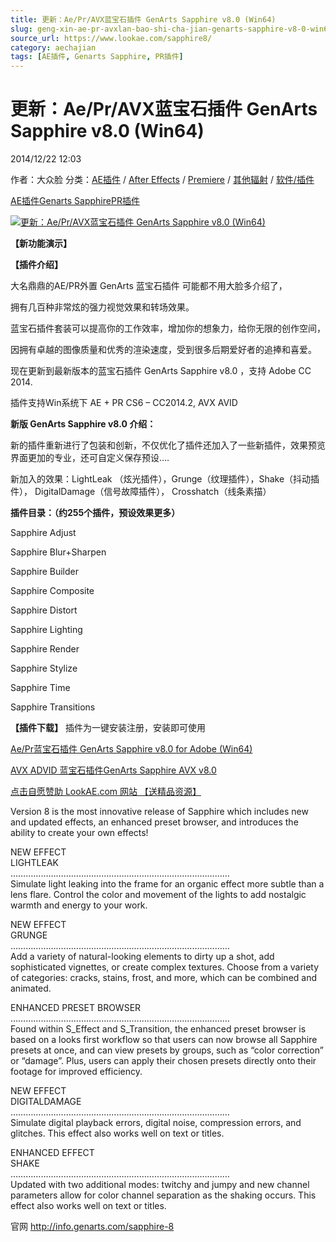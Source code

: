 ```yaml
---
title: 更新：Ae/Pr/AVX蓝宝石插件 GenArts Sapphire v8.0 (Win64)
slug: geng-xin-ae-pr-avxlan-bao-shi-cha-jian-genarts-sapphire-v8-0-win64
source_url: https://www.lookae.com/sapphire8/
category: aechajian
tags: [AE插件, Genarts Sapphire, PR插件]
---
```

# 更新：Ae/Pr/AVX蓝宝石插件 GenArts Sapphire v8.0 (Win64)

2014/12/22 12:03

作者：大众脸
分类：[AE插件](https://www.lookae.com/after-effects/aechajian/) / [After Effects](https://www.lookae.com/after-effects/) / [Premiere](https://www.lookae.com/qitarjcj/premierezy/) / [其他辐射](https://www.lookae.com/others/) / [软件/插件](https://www.lookae.com/qitarjcj/)

[AE插件](https://www.lookae.com/tag/ae%e6%8f%92%e4%bb%b6/)[Genarts Sapphire](https://www.lookae.com/tag/genarts-sapphire/)[PR插件](https://www.lookae.com/tag/pr%e6%8f%92%e4%bb%b6/)

[![更新：Ae/Pr/AVX蓝宝石插件 GenArts Sapphire v8.0 (Win64)](https://www.lookae.com/wp-content/uploads/2014/12/Sapphire8.jpg "更新：Ae/Pr/AVX蓝宝石插件 GenArts Sapphire v8.0 (Win64)-LookAE.com")](https://www.lookae.com/wp-content/uploads/2014/12/Sapphire8.jpg)

**【新功能演示】**

**【插件介绍】**

大名鼎鼎的AE/PR外置 GenArts 蓝宝石插件 可能都不用大脸多介绍了，

拥有几百种非常炫的强力视觉效果和转场效果。

蓝宝石插件套装可以提高你的工作效率，增加你的想象力，给你无限的创作空间，

因拥有卓越的图像质量和优秀的渲染速度，受到很多后期爱好者的追捧和喜爱。

现在更新到最新版本的蓝宝石插件 GenArts Sapphire v8.0 ，支持 Adobe CC 2014.

插件支持Win系统下 AE + PR CS6 – CC2014.2, AVX AVID

**新版 GenArts Sapphire v8.0 介绍：**

新的插件重新进行了包装和创新，不仅优化了插件还加入了一些新插件，效果预览界面更加的专业，还可自定义保存预设….

新加入的效果：LightLeak （炫光插件），Grunge（纹理插件），Shake（抖动插件）， DigitalDamage（信号故障插件）， Crosshatch（线条素描）

**插件目录：（约255个插件，预设效果更多）**

Sapphire Adjust

Sapphire Blur+Sharpen

Sapphire Builder

Sapphire Composite

Sapphire Distort

Sapphire Lighting

Sapphire Render

Sapphire Stylize

Sapphire Time

Sapphire Transitions

**【插件下载】** 插件为一键安装注册，安装即可使用

[Ae/Pr蓝宝石插件 GenArts Sapphire v8.0 for Adobe (Win64)](https://www.400gb.com/file/80849795)

[AVX ADVID 蓝宝石插件GenArts Sapphire AVX v8.0](https://www.400gb.com/file/80850106)

[点击自愿赞助 LookAE.com 网站 【送精品资源】](https://www.lookae.com/sponsor/)

Version 8 is the most innovative release of Sapphire which includes new and updated effects, an enhanced preset browser, and introduces the ability to create your own effects!

NEW EFFECT  
LIGHTLEAK  
……………………………………………………………………………  
Simulate light leaking into the frame for an organic effect more subtle than a lens flare. Control the color and movement of the lights to add nostalgic warmth and energy to your work.

NEW EFFECT  
GRUNGE  
……………………………………………………………………………  
Add a variety of natural-looking elements to dirty up a shot, add sophisticated vignettes, or create complex textures. Choose from a variety of categories: cracks, stains, frost, and more, which can be combined and animated.

ENHANCED PRESET BROWSER  
……………………………………………………………………………  
Found within S\_Effect and S\_Transition, the enhanced preset browser is based on a looks first workflow so that users can now browse all Sapphire presets at once, and can view presets by groups, such as “color correction” or “damage”. Plus, users can apply their chosen presets directly onto their footage for improved efficiency.

NEW EFFECT  
DIGITALDAMAGE  
……………………………………………………………………………  
Simulate digital playback errors, digital noise, compression errors, and glitches. This effect also works well on text or titles.

ENHANCED EFFECT  
SHAKE  
……………………………………………………………………………  
Updated with two additional modes: twitchy and jumpy and new channel parameters allow for color channel separation as the shaking occurs. This effect also works well on text or titles.

官网 http://info.genarts.com/sapphire-8
